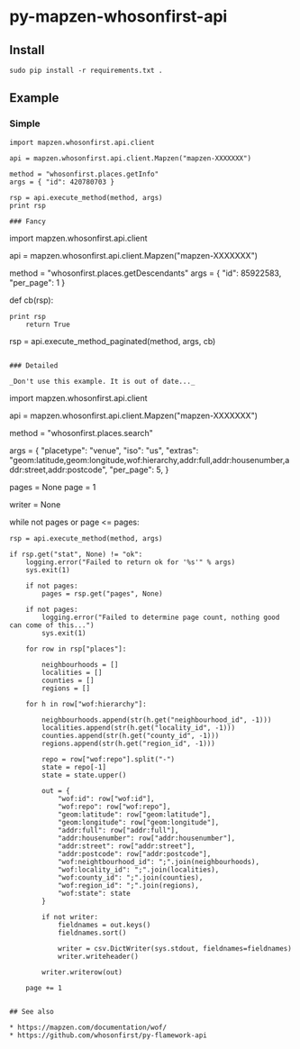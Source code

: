 # py-mapzen-whosonfirst-api

## Install

```
sudo pip install -r requirements.txt .
```

## Example

### Simple

```
import mapzen.whosonfirst.api.client

api = mapzen.whosonfirst.api.client.Mapzen("mapzen-XXXXXXX")

method = "whosonfirst.places.getInfo"
args = { "id": 420780703 }
    
rsp = api.execute_method(method, args)
print rsp

### Fancy

```
import mapzen.whosonfirst.api.client

api = mapzen.whosonfirst.api.client.Mapzen("mapzen-XXXXXXX")

method = "whosonfirst.places.getDescendants"
args = { "id": 85922583, "per_page": 1 }
    
def cb(rsp):

	print rsp
        return True
    
rsp = api.execute_method_paginated(method, args, cb)
```    

### Detailed

_Don't use this example. It is out of date..._

```
import mapzen.whosonfirst.api.client

api = mapzen.whosonfirst.api.client.Mapzen("mapzen-XXXXXXX")

method = "whosonfirst.places.search"

args = {
	"placetype": "venue",
	"iso": "us",
	"extras": "geom:latitude,geom:longitude,wof:hierarchy,addr:full,addr:housenumber,addr:street,addr:postcode",
	"per_page": 5,
}

pages = None
page = 1

writer = None
    
while not pages or page <= pages:

	rsp = api.execute_method(method, args)

	if rsp.get("stat", None) != "ok":
		logging.error("Failed to return ok for '%s'" % args)
		sys.exit(1)

		if not pages:
			pages = rsp.get("pages", None)

		if not pages:
			logging.error("Failed to determine page count, nothing good can come of this...")
			sys.exit(1)
                
		for row in rsp["places"]:
        
			neighbourhoods = []
			localities = []
			counties = []
			regions = []
        
		for h in row["wof:hierarchy"]:
            
			neighbourhoods.append(str(h.get("neighbourhood_id", -1)))
			localities.append(str(h.get("locality_id", -1)))
			counties.append(str(h.get("county_id", -1)))
			regions.append(str(h.get("region_id", -1)))

			repo = row["wof:repo"].split("-")
			state = repo[-1]
			state = state.upper()
            
			out = {
				"wof:id": row["wof:id"],
				"wof:repo": row["wof:repo"],
				"geom:latitude": row["geom:latitude"],
				"geom:longitude": row["geom:longitude"],
				"addr:full": row["addr:full"],
				"addr:housenumber": row["addr:housenumber"],
				"addr:street": row["addr:street"],
				"addr:postcode": row["addr:postcode"],
				"wof:neightbourhood_id": ";".join(neighbourhoods),
				"wof:locality_id": ";".join(localities),
				"wof:county_id": ";".join(counties),
				"wof:region_id": ";".join(regions),
				"wof:state": state
			}
        
			if not writer:
				fieldnames = out.keys()
				fieldnames.sort()
                
				writer = csv.DictWriter(sys.stdout, fieldnames=fieldnames)
				writer.writeheader()
            
			writer.writerow(out)

		page += 1
```

## See also

* https://mapzen.com/documentation/wof/
* https://github.com/whosonfirst/py-flamework-api
